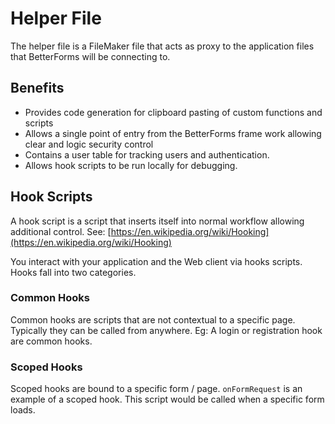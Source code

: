 # Helper File

The helper file is a FileMaker file that acts as proxy to the application files that BetterForms will be connecting to.

## Benefits

* Provides code generation for clipboard pasting of custom functions and scripts
* Allows a single point of entry from the BetterForms frame work allowing clear and logic security control
* Contains a user table for tracking users and authentication.
* Allows hook scripts to be run locally for debugging.

## Hook Scripts

A hook script is a script that inserts itself into normal workflow allowing additional control. See: [https://en.wikipedia.org/wiki/Hooking](https://en.wikipedia.org/wiki/Hooking)

You interact with your application and the Web client via hooks scripts. Hooks fall into two categories.

### Common Hooks

Common hooks are scripts that are not contextual to a specific page. Typically they can be called from anywhere. Eg: A login or registration hook are common hooks.

### Scoped Hooks

Scoped hooks are bound to a specific form / page. `onFormRequest` is an example of a scoped hook. This script would be called when a specific form loads.

